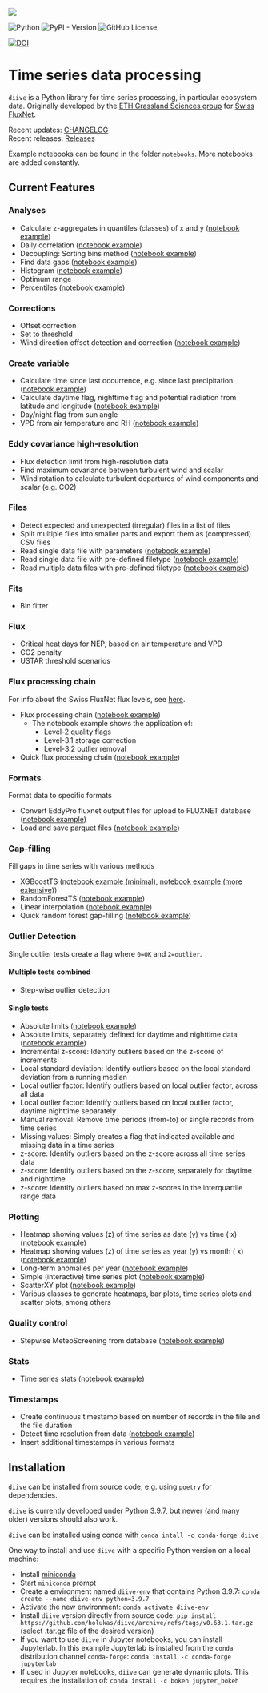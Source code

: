 ![](images/logo_diive1_256px.png)

![Python](https://img.shields.io/badge/python-3670A0?style=for-the-badge&logo=python&logoColor=ffdd54)
![PyPI - Version](https://img.shields.io/pypi/v/diive?style=for-the-badge&color=%23EF6C00&link=https%3A%2F%2Fpypi.org%2Fproject%2Fdiive%2F)
![GitHub License](https://img.shields.io/github/license/holukas/diive?style=for-the-badge&color=%237CB342)

[![DOI](https://zenodo.org/badge/708559210.svg)](https://zenodo.org/doi/10.5281/zenodo.10884017)

# Time series data processing

`diive` is a Python library for time series processing, in particular ecosystem data. Originally developed
by the [ETH Grassland Sciences group](https://gl.ethz.ch/) for [Swiss FluxNet](https://www.swissfluxnet.ethz.ch/).

Recent updates: [CHANGELOG](https://github.com/holukas/diive/blob/main/CHANGELOG.md)   
Recent releases: [Releases](https://github.com/holukas/diive/releases)

Example notebooks can be found in the folder `notebooks`. More notebooks are added constantly.

## Current Features

### Analyses

- Calculate z-aggregates in quantiles (classes) of x and
  y ([notebook example](https://github.com/holukas/diive/blob/main/notebooks/Analyses/CalculateZaggregatesInQuantileClassesOfXY.ipynb))
- Daily correlation ([notebook example](https://github.com/holukas/diive/blob/main/notebooks/Analyses/DailyCorrelation.ipynb))
- Decoupling: Sorting bins
  method ([notebook example](https://github.com/holukas/diive/blob/main/notebooks/Analyses/DecouplingSortingBins.ipynb))
- Find data gaps ([notebook example](https://github.com/holukas/diive/blob/main/notebooks/Analyses/GapFinder.ipynb))
- Histogram ([notebook example](https://github.com/holukas/diive/blob/main/notebooks/Analyses/Histogram.ipynb))
- Optimum range
- Percentiles ([notebook example](https://github.com/holukas/diive/blob/main/notebooks/Analyses/Percentiles.ipynb))

### Corrections

- Offset correction
- Set to threshold
- Wind direction offset detection and
  correction ([notebook example](https://github.com/holukas/diive/blob/main/notebooks/Corrections/WindDirectionOffset.ipynb))

### Create variable

- Calculate time since last occurrence, e.g. since last precipitation ([notebook example](https://github.com/holukas/diive/blob/main/notebooks/CalculateVariable/TimeSince.ipynb))
- Calculate daytime flag, nighttime flag and potential radiation from latitude and
  longitude ([notebook example](https://github.com/holukas/diive/blob/main/notebooks/CalculateVariable/Daytime_and_nighttime_flag.ipynb))
- Day/night flag from sun angle
- VPD from air temperature and
  RH ([notebook example](https://github.com/holukas/diive/blob/main/notebooks/CalculateVariable/Calculate_VPD_from_TA_and_RH.ipynb))

### Eddy covariance high-resolution

- Flux detection limit from high-resolution data
- Find maximum covariance between turbulent wind and scalar
- Wind rotation to calculate turbulent departures of wind components and scalar (e.g. CO2)

### Files

- Detect expected and unexpected (irregular) files in a list of files
- Split multiple files into smaller parts and export them as (compressed) CSV files
- Read single data file with
  parameters ([notebook example](https://github.com/holukas/diive/blob/main/notebooks/ReadFiles/Read_single_EddyPro_fluxnet_output_file_with_DataFileReader.ipynb))
- Read single data file with pre-defined
  filetype ([notebook example](https://github.com/holukas/diive/blob/main/notebooks/ReadFiles/Read_single_EddyPro_fluxnet_output_file_with_ReadFileType.ipynb))
- Read multiple data files with pre-defined
  filetype ([notebook example](https://github.com/holukas/diive/blob/main/notebooks/ReadFiles/Read_multiple_EddyPro_fluxnet_output_files_with_MultiDataFileReader.ipynb))

### Fits

- Bin fitter

### Flux

- Critical heat days for NEP, based on air temperature and VPD
- CO2 penalty
- USTAR threshold scenarios

### Flux processing chain

For info about the Swiss FluxNet flux levels, see [here](https://www.swissfluxnet.ethz.ch/index.php/data/ecosystem-fluxes/flux-processing-chain/).

- Flux processing chain ([notebook example](https://github.com/holukas/diive/blob/main/notebooks/FluxProcessingChain/FluxProcessingChain.ipynb))
    - The notebook example shows the application of:
        - Level-2 quality flags
        - Level-3.1 storage correction
        - Level-3.2 outlier removal
- Quick flux processing
  chain ([notebook example](https://github.com/holukas/diive/blob/main/notebooks/FluxProcessingChain/QuickFluxProcessingChain.ipynb))

### Formats

Format data to specific formats

- Convert EddyPro fluxnet output files for upload to FLUXNET
  database ([notebook example](https://github.com/holukas/diive/blob/main/notebooks/Formats/FormatEddyProFluxnetFileForUpload.ipynb))
- Load and save parquet
  files ([notebook example](https://github.com/holukas/diive/blob/main/notebooks/Formats/LoadSaveParquetFile.ipynb))

### Gap-filling

Fill gaps in time series with various methods

- XGBoostTS ([notebook example (minimal)](https://github.com/holukas/diive/blob/main/notebooks/GapFilling/XGBoostGapFillingMinimal.ipynb), [notebook example (more extensive)](https://github.com/holukas/diive/blob/main/notebooks/GapFilling/XGBoostGapFillingExtensive.ipynb))
- RandomForestTS ([notebook example](https://github.com/holukas/diive/blob/main/notebooks/GapFilling/RandomForestGapFilling.ipynb))
- Linear interpolation ([notebook example](https://github.com/holukas/diive/blob/main/notebooks/GapFilling/LinearInterpolation.ipynb))
- Quick random forest gap-filling ([notebook example](https://github.com/holukas/diive/blob/main/notebooks/GapFilling/QuickRandomForestGapFilling.ipynb))

### Outlier Detection

Single outlier tests create a flag where `0=OK` and `2=outlier`.  

#### Multiple tests combined

- Step-wise outlier detection

#### Single tests

- Absolute limits ([notebook example](https://github.com/holukas/diive/blob/main/notebooks/OutlierDetection/AbsoluteLimits.ipynb))
- Absolute limits, separately defined for daytime and nighttime data ([notebook example](https://github.com/holukas/diive/blob/main/notebooks/OutlierDetection/AbsoluteLimitsDaytimeNighttime.ipynb))
- Incremental z-score: Identify outliers based on the z-score of increments
- Local standard deviation: Identify outliers based on the local standard deviation from a running median
- Local outlier factor: Identify outliers based on local outlier factor, across all data
- Local outlier factor: Identify outliers based on local outlier factor, daytime nighttime separately
- Manual removal: Remove time periods (from-to) or single records from time series
- Missing values: Simply creates a flag that indicated available and missing data in a time series
- z-score: Identify outliers based on the z-score across all time series data
- z-score: Identify outliers based on the z-score, separately for daytime and nighttime
- z-score: Identify outliers based on max z-scores in the interquartile range data

### Plotting

- Heatmap showing values (z) of time series as date (y) vs time (
  x) ([notebook example](https://github.com/holukas/diive/blob/main/notebooks/Plotting/HeatmapDateTime.ipynb))
- Heatmap showing values (z) of time series as year (y) vs month (
  x) ([notebook example](https://github.com/holukas/diive/blob/main/notebooks/Plotting/HeatmapYearMonth.ipynb))
- Long-term anomalies per
  year ([notebook example](https://github.com/holukas/diive/blob/main/notebooks/Plotting/LongTermAnomalies.ipynb))
- Simple (interactive) time series
  plot ([notebook example](https://github.com/holukas/diive/blob/main/notebooks/Plotting/TimeSeries.ipynb))
- ScatterXY plot ([notebook example](https://github.com/holukas/diive/blob/main/notebooks/Plotting/ScatterXY.ipynb))
- Various classes to generate heatmaps, bar plots, time series plots and scatter plots, among others

### Quality control

- Stepwise MeteoScreening from
  database ([notebook example](https://github.com/holukas/diive/blob/main/notebooks/MeteoScreening/StepwiseMeteoScreeningFromDatabase.ipynb))

### Stats

- Time series
  stats ([notebook example](https://github.com/holukas/diive/blob/main/notebooks/Stats/TimeSeriesStats.ipynb))

### Timestamps

- Create continuous timestamp based on number of records in the file and the file duration
- Detect time resolution from
  data ([notebook example](https://github.com/holukas/diive/blob/main/notebooks/TimeStamps/Detect_time_resolution.ipynb))
- Insert additional timestamps in various formats

## Installation

`diive` can be installed from source code, e.g. using [`poetry`](https://python-poetry.org/) for dependencies.

`diive` is currently developed under Python 3.9.7, but newer (and many older) versions should also work.

`diive` can be installed using conda with `conda intall -c conda-forge diive`

One way to install and use `diive` with a specific Python version on a local machine:

- Install [miniconda](https://docs.conda.io/en/latest/miniconda.html)
- Start `miniconda` prompt
- Create a environment named `diive-env` that contains Python 3.9.7:
  `conda create --name diive-env python=3.9.7`
- Activate the new environment: `conda activate diive-env`
- Install `diive` version directly from source code:
  `pip install https://github.com/holukas/diive/archive/refs/tags/v0.63.1.tar.gz` (select .tar.gz file of the desired
  version)
- If you want to use `diive` in Jupyter notebooks, you can install Jupyterlab.
  In this example Jupyterlab is installed from the `conda` distribution channel `conda-forge`:
  `conda install -c conda-forge jupyterlab`
- If used in Jupyter notebooks, `diive` can generate dynamic plots. This requires the installation of:
  `conda install -c bokeh jupyter_bokeh`
